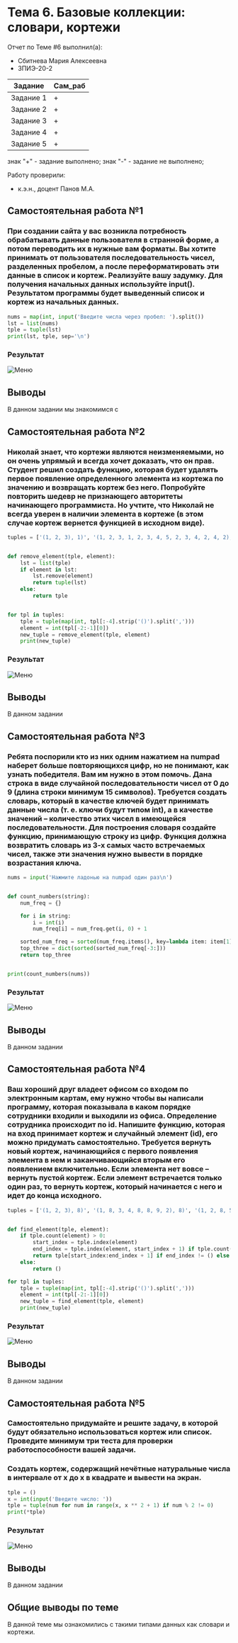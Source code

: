 # Тема 6. Базовые коллекции: словари, кортежи
Отчет по Теме #6 выполнил(а):
- Сбитнева Мария Алексеевна
- ЗПИЭ-20-2

| Задание | Сам_раб |
| ------  | ------ |
| Задание 1 | + |
| Задание 2 | + |
| Задание 3 | + |
| Задание 4 | + |
| Задание 5 | + |

знак "+" - задание выполнено; знак "-" - задание не выполнено;

Работу проверили:
- к.э.н., доцент Панов М.А.

## Самостоятельная работа №1
### При создании сайта у вас возникла потребность обрабатывать данные пользователя в странной форме, а потом переводить их в нужные вам форматы. Вы хотите принимать от пользователя последовательность чисел, разделенных пробелом, а после переформатировать эти данные в список и кортеж. Реализуйте вашу задумку. Для получения начальных данных используйте input(). Результатом программы будет выведенный список и кортеж из начальных данных.

```python
nums = map(int, input('Введите числа через пробел: ').split())
lst = list(nums)
tple = tuple(lst)
print(lst, tple, sep='\n')
```

### Результат
![Меню](https://github.com/segamega-drive/software_engineering/blob/de4c552f4b3ea35b3f5643e5d6e1381020d8df07/img/6.1.png)

## Выводы
В данном задании мы знакомимся с 
  
## Самостоятельная работа №2
### Николай знает, что кортежи являются неизменяемыми, но он очень упрямый и всегда хочет доказать, что он прав. Студент решил создать функцию, которая будет удалять первое появление определенного элемента из кортежа по значению и возвращать кортеж без него. Попробуйте повторить шедевр не признающего авторитеты начинающего программиста. Но учтите, что Николай не всегда уверен в наличии элемента в кортеже (в этом случае кортеж вернется функцией в исходном виде).

```python
tuples = ['(1, 2, 3), 1)', '(1, 2, 3, 1, 2, 3, 4, 5, 2, 3, 4, 2, 4, 2), 3)', '(2, 4, 6, 6, 4, 2), 9)']


def remove_element(tple, element):
    lst = list(tple)
    if element in lst:
        lst.remove(element)
        return tuple(lst)
    else:
        return tple


for tpl in tuples:
    tple = tuple(map(int, tpl[:-4].strip('()').split(',')))
    element = int(tpl[-2:-1][0])
    new_tuple = remove_element(tple, element)
    print(new_tuple)
```

### Результат
![Меню](https://github.com/segamega-drive/software_engineering/blob/924f953bbe92c3bf7707405613555ce91e1b4de5/img/6.2.png)

## Выводы
В данном задании 
  
## Самостоятельная работа №3
### Ребята поспорили кто из них одним нажатием на numpad наберет больше повторяющихся цифр, но не понимают, как узнать победителя. Вам им нужно в этом помочь. Дана строка в виде случайной последовательности чисел от 0 до 9 (длина строки минимум 15 символов). Требуется создать словарь, который в качестве ключей будет принимать данные числа (т. е. ключи будут типом int), а в качестве значений – количество этих чисел в имеющейся последовательности. Для построения словаря создайте функцию, принимающую строку из цифр. Функция должна возвратить словарь из 3-х самых часто встречаемых чисел, также эти значения нужно вывести в порядке возрастания ключа.

```python
nums = input('Нажмите ладонью на numpad один раз\n')


def count_numbers(string):
    num_freq = {}

    for i in string:
        i = int(i)
        num_freq[i] = num_freq.get(i, 0) + 1

    sorted_num_freq = sorted(num_freq.items(), key=lambda item: item[1])
    top_three = dict(sorted(sorted_num_freq[-3:]))
    return top_three


print(count_numbers(nums))
```

### Результат
![Меню](https://github.com/segamega-drive/software_engineering/blob/924f953bbe92c3bf7707405613555ce91e1b4de5/img/6.3.png)

## Выводы
В данном задании 

## Самостоятельная работа №4
### Ваш хороший друг владеет офисом со входом по электронным картам, ему нужно чтобы вы написали программу, которая показывала в каком порядке сотрудники входили и выходили из офиса. Определение сотрудника происходит по id. Напишите функцию, которая на вход принимает кортеж и случайный элемент (id), его можно придумать самостоятельно. Требуется вернуть новый кортеж, начинающийся с первого появления элемента в нем и заканчивающийся вторым его появлением включительно. Если элемента нет вовсе – вернуть пустой кортеж. Если элемент встречается только один раз, то вернуть кортеж, который начинается с него и идет до конца исходного.

```python
tuples = ['(1, 2, 3), 8)', '(1, 8, 3, 4, 8, 8, 9, 2), 8)', '(1, 2, 8, 5, 1, 2, 9), 8)']


def find_element(tple, element):
    if tple.count(element) > 0:
        start_index = tple.index(element)
        end_index = tple.index(element, start_index + 1) if tple.count(element) > 1 else ()
        return tple[start_index:end_index + 1] if end_index != () else tple[start_index:]
    else:
        return ()

for tpl in tuples:
    tple = tuple(map(int, tpl[:-4].strip('()').split(',')))
    element = int(tpl[-2:-1][0])
    new_tuple = find_element(tple, element)
    print(new_tuple)
```

### Результат
![Меню](https://github.com/segamega-drive/software_engineering/blob/924f953bbe92c3bf7707405613555ce91e1b4de5/img/6.4.png)

## Выводы
В данном задании 

## Самостоятельная работа №5
### Самостоятельно придумайте и решите задачу, в которой будут обязательно использоваться кортеж или список. Проведите минимум три теста для проверки работоспособности вашей задачи.
### Создать кортеж, содержащий нечётные натуральные числа в интервале от x до x в квадрате и вывести на экран.

```python
tple = ()
x = int(input('Введите число: '))
tple = tuple(num for num in range(x, x ** 2 + 1) if num % 2 != 0)
print(*tple)
```

### Результат
![Меню](https://github.com/segamega-drive/software_engineering/blob/de4c552f4b3ea35b3f5643e5d6e1381020d8df07/img/6.5.png)

## Выводы
В данном задании 

## Общие выводы по теме
В данной теме мы ознакомились с такими типами данных как словари и кортежи.

